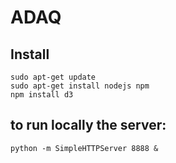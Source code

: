 # ADAQ

## Install

```
sudo apt-get update
sudo apt-get install nodejs npm
npm install d3
```

## to run locally the server:
```
python -m SimpleHTTPServer 8888 &
```
